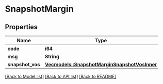 # SnapshotMargin

## Properties

Name | Type | Description | Notes
------------ | ------------- | ------------- | -------------
**code** | **i64** |  | 
**msg** | **String** |  | 
**snapshot_vos** | [**Vec<models::SnapshotMarginSnapshotVosInner>**](snapshotMargin_snapshotVos_inner.md) |  | 

[[Back to Model list]](../README.md#documentation-for-models) [[Back to API list]](../README.md#documentation-for-api-endpoints) [[Back to README]](../README.md)


